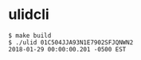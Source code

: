 # ulidcli

```
$ make build
$ ./ulid 01C504JJA93N1E7902SFJQNWN2
2018-01-29 00:00:00.201 -0500 EST
```
